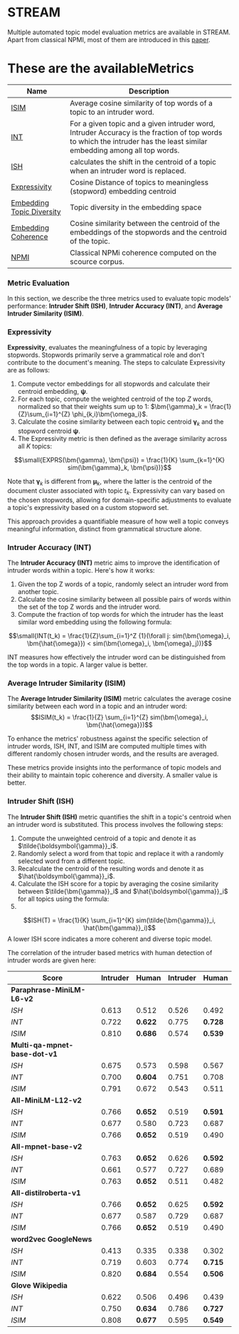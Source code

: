 # STREAM
Multiple automated topic model evaluation metrics are available in STREAM.
Apart from classical NPMI, most of them are introduced in this [paper](https://direct.mit.edu/coli/article/doi/10.1162/coli_a_00506/118990/Topics-in-the-Haystack-Enhancing-Topic-Quality?searchresult=1). 


These are the availableMetrics
=================

| **Name**                                                                                                                                                 | **Description**                                                                                                                                                        |
| -------------------------------------------------------------------------------------------------------------------------------------------------------- | ---------------------------------------------------------------------------------------------------------------------------------------------------------------------- |
| [ISIM](https://direct.mit.edu/coli/article/doi/10.1162/coli_a_00506/118990/Topics-in-the-Haystack-Enhancing-Topic-Quality?searchresult=1)                | Average cosine similarity of top words of a topic to an intruder word.                                                                                                 |
| [INT](https://direct.mit.edu/coli/article/doi/10.1162/coli_a_00506/118990/Topics-in-the-Haystack-Enhancing-Topic-Quality?searchresult=1)                 | For a given topic and a given intruder word, Intruder Accuracy is the fraction of top words to which the intruder has the least similar embedding among all top words. |
| [ISH](https://direct.mit.edu/coli/article/doi/10.1162/coli_a_00506/118990/Topics-in-the-Haystack-Enhancing-Topic-Quality?searchresult=1)                 | calculates the shift in the centroid of a topic when an intruder word is replaced.                                                                                     |
| [Expressivity](https://direct.mit.edu/coli/article/doi/10.1162/coli_a_00506/118990/Topics-in-the-Haystack-Enhancing-Topic-Quality?searchresult=1)        | Cosine Distance of topics to meaningless (stopword) embedding centroid                                                                                                 |
| [Embedding Topic Diversity](https://link.springer.com/chapter/10.1007/978-3-030-80599-9_4)                                                               | Topic diversity in the embedding space                                                                                                                                 |
| [Embedding Coherence](https://direct.mit.edu/coli/article/doi/10.1162/coli_a_00506/118990/Topics-in-the-Haystack-Enhancing-Topic-Quality?searchresult=1) | Cosine similarity between the centroid of the embeddings of the stopwords and the centroid of the topic.                                                               |
| [NPMI](https://aclanthology.org/E14-1056.pdf)                                                                                                            | Classical NPMi coherence computed on the scource corpus.                                                                                                               |


### Metric Evaluation

In this section, we describe the three metrics used to evaluate topic models' performance: **Intruder Shift (ISH)**, **Intruder Accuracy (INT)**, and **Average Intruder Similarity (ISIM)**.

### Expressivity
**Expressivity**,  evaluates the meaningfulness of a topic by leveraging stopwords. Stopwords primarily serve a grammatical role and don't contribute to the document's meaning. The steps to calculate Expressivity are as follows:

1. Compute vector embeddings for all stopwords and calculate their centroid embedding, $\bm{\psi}$.
2. For each topic, compute the weighted centroid of the top $Z$ words, normalized so that their weights sum up to 1: $\bm{\gamma}_k = \frac{1}{Z}\sum_{i=1}^{Z} \phi_{k,i}\bm{\omega_i}$.
3. Calculate the cosine similarity between each topic centroid $\bm{\gamma}_k$ and the stopword centroid $\bm{\psi}$.
4. The Expressivity metric is then defined as the average similarity across all $K$ topics:

$$\small{EXPRS(\bm{\gamma}, \bm{\psi}) = \frac{1}{K} \sum_{k=1}^{K} sim(\bm{\gamma}_k, \bm{\psi})}$$

Note that $\bm{\gamma}_k$ is different from $\bm{\mu}_k$, where the latter is the centroid of the document cluster associated with topic $t_k$. Expressivity can vary based on the chosen stopwords, allowing for domain-specific adjustments to evaluate a topic's expressivity based on a custom stopword set.

This approach provides a quantifiable measure of how well a topic conveys meaningful information, distinct from grammatical structure alone.


### Intruder Accuracy (INT)

The **Intruder Accuracy (INT)** metric aims to improve the identification of intruder words within a topic. Here's how it works:

1. Given the top Z words of a topic, randomly select an intruder word from another topic.
2. Calculate the cosine similarity between all possible pairs of words within the set of the top Z words and the intruder word.
3. Compute the fraction of top words for which the intruder has the least similar word embedding using the following formula:
 
$$\small{INT(t_k) = \frac{1}{Z}\sum_{i=1}^Z {1}(\forall j: sim(\bm{\omega}_i, \bm{\hat{\omega}}) < sim(\bm{\omega}_i, \bm{\omega}_j))}$$


INT measures how effectively the intruder word can be distinguished from the top words in a topic. A larger value is better.

### Average Intruder Similarity (ISIM)

The **Average Intruder Similarity (ISIM)** metric calculates the average cosine similarity between each word in a topic and an intruder word:
$$ISIM(t_k) = \frac{1}{Z} \sum_{i=1}^{Z} sim(\bm{\omega}_i, \bm{\hat{\omega}})$$

To enhance the metrics' robustness against the specific selection of intruder words, ISH, INT, and ISIM are computed multiple times with different randomly chosen intruder words, and the results are averaged.

These metrics provide insights into the performance of topic models and their ability to maintain topic coherence and diversity. A smaller value is better.

### Intruder Shift (ISH)

The **Intruder Shift (ISH)** metric quantifies the shift in a topic's centroid when an intruder word is substituted. This process involves the following steps:

1. Compute the unweighted centroid of a topic and denote it as $\tilde{\boldsymbol{\gamma}}_i$.
2. Randomly select a word from that topic and replace it with a randomly selected word from a different topic.
3. Recalculate the centroid of the resulting words and denote it as $\hat{\boldsymbol{\gamma}}_i$.
4. Calculate the ISH score for a topic by averaging the cosine similarity between $\tilde{\bm{\gamma}}_i$ and $\hat{\boldsymbol{\gamma}}_i$ for all topics using the formula:
5. 
$$ISH(T) = \frac{1}{K} \sum_{i=1}^{K} sim(\tilde{\bm{\gamma}}_i, \hat{\bm{\gamma}}_i)$$
A lower ISH score indicates a more coherent and diverse topic model.



The correlation of the intruder based metrics with human detection of intruder words are given here:

| Score                          | Intruder | **Human** | Intruder | **Human** |
| ------------------------------ | -------- | --------- | -------- | --------- |
| **Paraphrase-MiniLM-L6-v2**    |          |           |          |           |
| $ISH$                          | 0.613    | 0.512     | 0.526    | 0.492     |
| $INT$                          | 0.722    | **0.622** | 0.775    | **0.728** |
| $ISIM$                         | 0.810    | **0.686** | 0.574    | **0.539** |
| **Multi-qa-mpnet-base-dot-v1** |          |           |          |           |
| $ISH$                          | 0.675    | 0.573     | 0.598    | 0.567     |
| $INT$                          | 0.700    | **0.604** | 0.751    | 0.708     |
| $ISIM$                         | 0.791    | 0.672     | 0.543    | 0.511     |
| **All-MiniLM-L12-v2**          |          |           |          |           |
| $ISH$                          | 0.766    | **0.652** | 0.519    | **0.591** |
| $INT$                          | 0.677    | 0.580     | 0.723    | 0.687     |
| $ISIM$                         | 0.766    | **0.652** | 0.519    | 0.490     |
| **All-mpnet-base-v2**          |          |           |          |           |
| $ISH$                          | 0.763    | **0.652** | 0.626    | **0.592** |
| $INT$                          | 0.661    | 0.577     | 0.727    | 0.689     |
| $ISIM$                         | 0.763    | **0.652** | 0.511    | 0.482     |
| **All-distilroberta-v1**       |          |           |          |           |
| $ISH$                          | 0.766    | **0.652** | 0.625    | **0.592** |
| $INT$                          | 0.677    | 0.587     | 0.729    | 0.687     |
| $ISIM$                         | 0.766    | **0.652** | 0.519    | 0.490     |
| **word2vec GoogleNews**        |          |           |          |           |
| $ISH$                          | 0.413    | 0.335     | 0.338    | 0.302     |
| $INT$                          | 0.719    | 0.603     | 0.774    | **0.715** |
| $ISIM$                         | 0.820    | **0.684** | 0.554    | **0.506** |
| **Glove Wikipedia**            |          |           |          |           |
| $ISH$                          | 0.622    | 0.506     | 0.496    | 0.439     |
| $INT$                          | 0.750    | **0.634** | 0.786    | **0.727** |
| $ISIM$                         | 0.808    | **0.677** | 0.595    | **0.549** |


